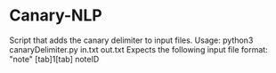 # Canary-NLP
Script that adds the canary delimiter to input files. 
Usage: python3 canaryDelimiter.py in.txt out.txt
Expects the following input file format: "note" [tab]1[tab] noteID
